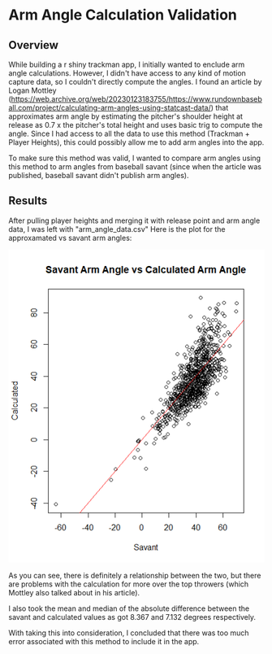 # Arm Angle Calculation Validation

## Overview 

While building a r shiny trackman app, I initially wanted to enclude arm angle calculations. However, I didn't have access to any kind of motion capture data, so I couldn't directly compute the angles. 
I found an article by Logan Mottley (https://web.archive.org/web/20230123183755/https://www.rundownbaseball.com/project/calculating-arm-angles-using-statcast-data/) that approximates arm angle by estimating the pitcher's shoulder height at release as 0.7 x the pitcher's total height and uses basic trig to compute the angle. Since I had access to all the data to use this method (Trackman + Player Heights), this could possibly allow me to add arm angles into the app. 

To make sure this method was valid, I wanted to compare arm angles using this method to arm angles from baseball savant (since when the article was published, baseball savant didn't publish arm angles). 

## Results

After pulling player heights and merging it with release point and arm angle data, I was left with "arm_angle_data.csv" Here is the plot for the approxamated vs savant arm angles:

![Alt text](ArmAnglePlot.png)

As you can see, there is definitely a relationship between the two, but there are problems with the calculation for more over the top throwers (which Mottley also talked about in his article).

I also took the mean and median of the absolute difference between the savant and calculated values as got 8.367 and 7.132 degrees respectively. 

With taking this into consideration, I concluded that there was too much error associated with this method to include it in the app. 
